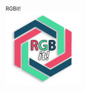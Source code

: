 <p align="center">
<div>RGBit!</div>
<img src="https://raw.githubusercontent.com/man0s/RGBit/master/logo.png">
</p>
